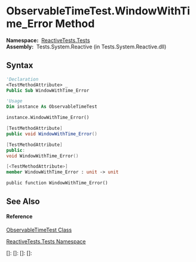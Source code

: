 # ObservableTimeTest.WindowWithTime\_Error Method

**Namespace:**  [ReactiveTests.Tests](ReactiveTests.Tests\ReactiveTests.Tests.md)  
**Assembly:**  Tests.System.Reactive (in Tests.System.Reactive.dll)

## Syntax

```vb
'Declaration
<TestMethodAttribute> _
Public Sub WindowWithTime_Error
```

```vb
'Usage
Dim instance As ObservableTimeTest

instance.WindowWithTime_Error()
```

```csharp
[TestMethodAttribute]
public void WindowWithTime_Error()
```

```c++
[TestMethodAttribute]
public:
void WindowWithTime_Error()
```

```fsharp
[<TestMethodAttribute>]
member WindowWithTime_Error : unit -> unit 
```

```jscript
public function WindowWithTime_Error()
```

## See Also

#### Reference

[ObservableTimeTest Class](ObservableTimeTest\ObservableTimeTest.md)

[ReactiveTests.Tests Namespace](ReactiveTests.Tests\ReactiveTests.Tests.md)

[]: 
[]: 
[]: 
[]: 